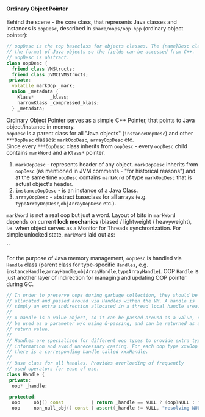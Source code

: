 #### Ordinary Object Pointer

Behind the scene - the core class, that represents Java classes and instances is `oopDesc`, described in `share/oops/oop.hpp` (ordinary object pointer):
```C++
// oopDesc is the top baseclass for objects classes. The {name}Desc classes describe
// the format of Java objects so the fields can be accessed from C++.
// oopDesc is abstract.
class oopDesc {
  friend class VMStructs;
  friend class JVMCIVMStructs;
 private:
  volatile markOop _mark;
  union _metadata {
    Klass*      _klass;
    narrowKlass _compressed_klass;
  } _metadata;
```
Ordinary Object Pointer serves as a simple C++ Pointer, that points to Java object/instance in memory.   
`oopDesc` is a parent class for all "Java objects" (`instanceOopDesc`) and other `***OopDesc` classes: `markOopDesc`, `arrayOopDesc` etc.    
Since every `***OopDesc` class inherits from `oopDesc` - every `oopDesc` child contains `markWord` and a `Klass*` pointer. 

1. `markOopDesc` - represents header of any object. `markOopDesc` inherits from `oopDesc` (as mentioned in JVM comments - "for historical reasons") and at the same time `oopDesc` contains `markWord` of type `markOopDesc` that is actual object's header.
2. `instanceOopDesc`  - is an instance of a Java Class.
3.  `arrayOopDesc` - abstract baseclass for all arrays (e.g. `typeArrayOopDesc`,`objArrayOopDesc` etc.).


`markWord` is not a real oop but just a word. Layout of bits in `markWord` depends on current **lock mechanics** (biased / lightweight / heavyweight), i.e. when object serves as a Monitor for Threads synchronization. For simple unlocked state, `markWord` laid out as:



`` 



For the purpose of Java memory management, `oopDesc` is handled via `Handle` class (parent class for type-specific `Handles`, e.g. `instanceHandle`,`arrayHandle`,`objArrayHandle`,`typeArrayHandle`).
OOP `Handle` is just another layer of indirection for managing and updating OOP pointer during GC.
```C++
// In order to preserve oops during garbage collection, they should be
// allocated and passed around via Handles within the VM. A handle is
// simply an extra indirection allocated in a thread local handle area.
//
// A handle is a value object, so it can be passed around as a value, can
// be used as a parameter w/o using &-passing, and can be returned as a
// return value.
//
// Handles are specialized for different oop types to provide extra type
// information and avoid unnecessary casting. For each oop type xxxOop
// there is a corresponding handle called xxxHandle.
//
// Base class for all handles. Provides overloading of frequently
// used operators for ease of use.
class Handle {
 private:
  oop* _handle;

 protected:
  oop     obj() const          { return _handle == NULL ? (oop)NULL : *_handle; }
  oop     non_null_obj() const { assert(_handle != NULL, "resolving NULL handle"); return *_handle; }
```
